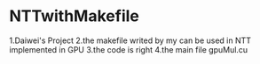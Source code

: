 # NTTwithMakefile
1.Daiwei's Project
2.the makefile writed by my can be used in NTT implemented in GPU
3.the code is right 
4.the main file gpuMul.cu

